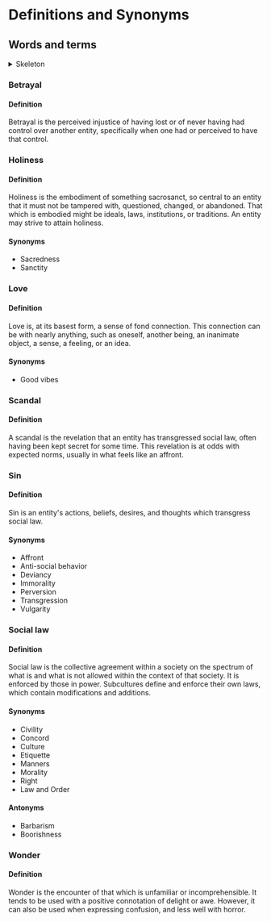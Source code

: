 # Definitions and Synonyms

## Words and terms

<details>
    <summary>Skeleton</summary>

    ```
    ### 

    #### Definition



    #### Synonyms

    - 

    #### Antonyms

    -
    ```
</details>


### Betrayal

#### Definition

Betrayal is the perceived injustice of having lost or of never having had control over another entity, specifically when one had or perceived to have that control.

### Holiness

#### Definition

Holiness is the embodiment of something sacrosanct, so central to an entity that it must not be tampered with, questioned, changed, or abandoned. That which is embodied might be ideals, laws, institutions, or traditions. An entity may strive to attain holiness.

#### Synonyms

- Sacredness
- Sanctity

### Love

#### Definition

Love is, at its basest form, a sense of fond connection. This connection can be with nearly anything, such as oneself, another being, an inanimate object, a sense, a feeling, or an idea.

#### Synonyms

- Good vibes

### Scandal

#### Definition

A scandal is the revelation that an entity has transgressed social law, often having been kept secret for some time. This revelation is at odds with expected norms, usually in what feels like an affront.

### Sin

#### Definition

Sin is an entity's actions, beliefs, desires, and thoughts which transgress social law.

#### Synonyms

- Affront
- Anti-social behavior
- Deviancy
- Immorality
- Perversion
- Transgression
- Vulgarity

### Social law

#### Definition

Social law is the collective agreement within a society on the spectrum of what is and what is not allowed within the context of that society. It is enforced by those in power. Subcultures define and enforce their own laws, which contain modifications and additions.

#### Synonyms

- Civility
- Concord
- Culture
- Etiquette
- Manners
- Morality
- Right
- Law and Order

#### Antonyms

- Barbarism
- Boorishness

### Wonder

#### Definition

Wonder is the encounter of that which is unfamiliar or incomprehensible. It tends to be used with a positive connotation of delight or awe. However, it can also be used when expressing confusion, and less well with horror.